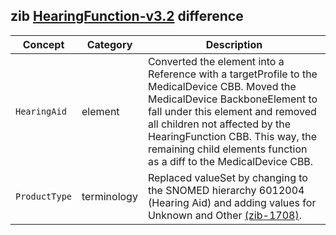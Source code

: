 ## zib [HearingFunction-v3.2](https://zibs.nl/wiki/HearingFunction-v3.2(2020EN)) difference

| Concept         | Category          | Description                             | 
|-----------------|-------------------|-----------------------------------------|
|`HearingAid` | element | Converted the element into a Reference with a targetProfile to the MedicalDevice CBB. Moved the MedicalDevice BackboneElement to fall under this element and removed all children not affected by the HearingFunction CBB. This way, the remaining child elements function as a diff to the MedicalDevice CBB. |
|`ProductType` | terminology | Replaced valueSet by changing to the SNOMED hierarchy 6012004 (Hearing Aid) and adding values for Unknown and Other [(zib-1708)](https://bits.nictiz.nl/browse/ZIB-1708). |
